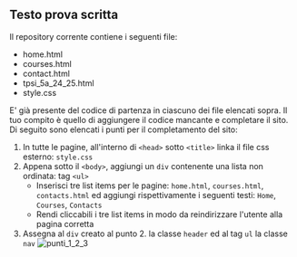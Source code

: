 ## Testo prova scritta
Il repository corrente contiene i seguenti file:

* home.html
* courses.html
* contact.html
* tpsi_5a_24_25.html
* style.css

E' già presente del codice di partenza in ciascuno dei file elencati sopra.
Il tuo compito è quello di aggiungere il codice mancante e completare il sito.
Di seguito sono elencati i punti per il completamento del sito:

1. In tutte le pagine, all'interno di `<head>` sotto `<title>` linka il file css esterno: `style.css`
2. Appena sotto il `<body>`, aggiungi un `div` contenente una lista non ordinata: tag `<ul>`
   * Inserisci tre list items per le pagine: `home.html`, `courses.html`, `contacts.html` ed aggiungi rispettivamente i seguenti testi: `Home`, `Courses`, `Contacts`
   * Rendi cliccabili i tre list items in modo da reindirizzare l'utente alla pagina corretta
3. Assegna al `div` creato al punto 2. la classe `header` ed al tag `ul` la classe `nav`
![punti_1_2_3](https://github.com/user-attachments/assets/6eb50cfd-5990-43c3-8b88-f7172ca083e9)

